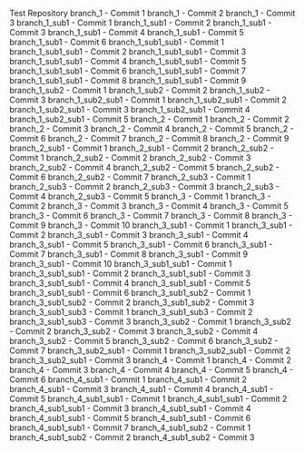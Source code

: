 Test Repository
branch_1 - Commit 1
branch_1 - Commit 2
branch_1 - Commit 3
branch_1_sub1 - Commit 1
branch_1_sub1 - Commit 2
branch_1_sub1 - Commit 3
branch_1_sub1 - Commit 4
branch_1_sub1 - Commit 5
branch_1_sub1 - Commit 6
branch_1_sub1_sub1 - Commit 1
branch_1_sub1_sub1 - Commit 2
branch_1_sub1_sub1 - Commit 3
branch_1_sub1_sub1 - Commit 4
branch_1_sub1_sub1 - Commit 5
branch_1_sub1_sub1 - Commit 6
branch_1_sub1_sub1 - Commit 7
branch_1_sub1_sub1 - Commit 8
branch_1_sub1_sub1 - Commit 9
branch_1_sub2 - Commit 1
branch_1_sub2 - Commit 2
branch_1_sub2 - Commit 3
branch_1_sub2_sub1 - Commit 1
branch_1_sub2_sub1 - Commit 2
branch_1_sub2_sub1 - Commit 3
branch_1_sub2_sub1 - Commit 4
branch_1_sub2_sub1 - Commit 5
branch_2 - Commit 1
branch_2 - Commit 2
branch_2 - Commit 3
branch_2 - Commit 4
branch_2 - Commit 5
branch_2 - Commit 6
branch_2 - Commit 7
branch_2 - Commit 8
branch_2 - Commit 9
branch_2_sub1 - Commit 1
branch_2_sub1 - Commit 2
branch_2_sub2 - Commit 1
branch_2_sub2 - Commit 2
branch_2_sub2 - Commit 3
branch_2_sub2 - Commit 4
branch_2_sub2 - Commit 5
branch_2_sub2 - Commit 6
branch_2_sub2 - Commit 7
branch_2_sub3 - Commit 1
branch_2_sub3 - Commit 2
branch_2_sub3 - Commit 3
branch_2_sub3 - Commit 4
branch_2_sub3 - Commit 5
branch_3 - Commit 1
branch_3 - Commit 2
branch_3 - Commit 3
branch_3 - Commit 4
branch_3 - Commit 5
branch_3 - Commit 6
branch_3 - Commit 7
branch_3 - Commit 8
branch_3 - Commit 9
branch_3 - Commit 10
branch_3_sub1 - Commit 1
branch_3_sub1 - Commit 2
branch_3_sub1 - Commit 3
branch_3_sub1 - Commit 4
branch_3_sub1 - Commit 5
branch_3_sub1 - Commit 6
branch_3_sub1 - Commit 7
branch_3_sub1 - Commit 8
branch_3_sub1 - Commit 9
branch_3_sub1 - Commit 10
branch_3_sub1_sub1 - Commit 1
branch_3_sub1_sub1 - Commit 2
branch_3_sub1_sub1 - Commit 3
branch_3_sub1_sub1 - Commit 4
branch_3_sub1_sub1 - Commit 5
branch_3_sub1_sub1 - Commit 6
branch_3_sub1_sub2 - Commit 1
branch_3_sub1_sub2 - Commit 2
branch_3_sub1_sub2 - Commit 3
branch_3_sub1_sub3 - Commit 1
branch_3_sub1_sub3 - Commit 2
branch_3_sub1_sub3 - Commit 3
branch_3_sub2 - Commit 1
branch_3_sub2 - Commit 2
branch_3_sub2 - Commit 3
branch_3_sub2 - Commit 4
branch_3_sub2 - Commit 5
branch_3_sub2 - Commit 6
branch_3_sub2 - Commit 7
branch_3_sub2_sub1 - Commit 1
branch_3_sub2_sub1 - Commit 2
branch_3_sub2_sub1 - Commit 3
branch_4 - Commit 1
branch_4 - Commit 2
branch_4 - Commit 3
branch_4 - Commit 4
branch_4 - Commit 5
branch_4 - Commit 6
branch_4_sub1 - Commit 1
branch_4_sub1 - Commit 2
branch_4_sub1 - Commit 3
branch_4_sub1 - Commit 4
branch_4_sub1 - Commit 5
branch_4_sub1_sub1 - Commit 1
branch_4_sub1_sub1 - Commit 2
branch_4_sub1_sub1 - Commit 3
branch_4_sub1_sub1 - Commit 4
branch_4_sub1_sub1 - Commit 5
branch_4_sub1_sub1 - Commit 6
branch_4_sub1_sub1 - Commit 7
branch_4_sub1_sub2 - Commit 1
branch_4_sub1_sub2 - Commit 2
branch_4_sub1_sub2 - Commit 3
